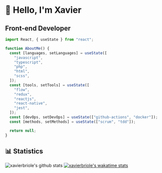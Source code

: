 # 👋 Hello, I'm Xavier

## Front-end Developer

```javascript
import React, { useState } from "react";

function AboutMe() {
  const [languages, setLanguages] = useState([
    "javascript",
    "typescript",
    "php",
    "html",
    "scss",
  ]);
  const [tools, setTools] = useState([
    "flow",
    "redux",
    "reactjs",
    "react-native",
    "jest",
  ]);
  const [devOps, setDevOps] = useState(["github-actions", "docker"]);
  const [methods, setMethods] = useState(["scrum", "tdd"]);

  return null;
}
```

## 📊 Statistics

![xavierbriole's github stats](https://github-readme-stats.vercel.app/api?username=xavierbriole&show_icons=true&hide=stars)
[![xavierbriole's wakatime stats](https://github-readme-stats.vercel.app/api/wakatime?username=xavierbriole)](https://github.com/anuraghazra/github-readme-stats)
